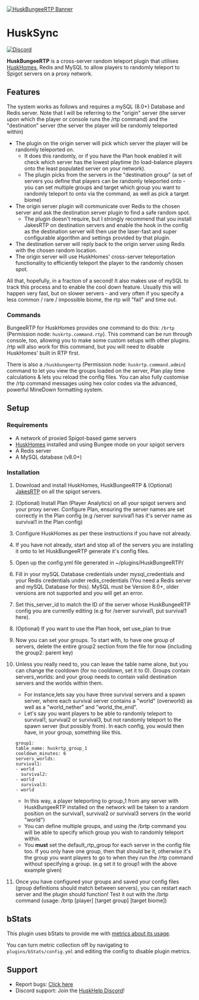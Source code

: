 [![HuskBungeeRTP Banner](images/banner-graphic.png)](https://github.com/WiIIiam278/HuskBungeeRTP)
# HuskSync
[![Discord](https://img.shields.io/discord/818135932103557162?color=7289da&logo=discord)](https://discord.gg/tVYhJfyDWG)

**HuskBungeeRTP** is a cross-server random teleport plugin that utilises [HuskHomes](https://github.com/WiIIiam278/HuskHomes), Redis and MySQL to allow players to randomly teleport to Spigot servers on a proxy network.

## Features
The system works as follows and requires a mySQL (8.0+) Database and Redis server. Note that I will be referring to the "origin" server (the server upon which the player or console runs the /rtp command) and the "destination" server (the server the player will be randomly teleported within)

* The plugin on the origin server will pick which server the player will be randomly teleported on.
    * It does this randomly, or if you have the Plan hook enabled it will check which server has the lowest playtime (to load-balance players onto the least populated server on your network).
    * The plugin picks from the servers in the "destination group" (a set of servers you define that players can be randomly teleported onto - you can set multiple groups and target which group you want to randomly teleport to onto via the command, as well as pick a target biome)
* The origin server plugin will communicate over Redis to the chosen server and ask the destination server plugin to find a safe random spot.
    * The plugin doesn't require, but I strongly recommend that you install JakesRTP on destination servers and enable the hook in the config as the destination server will then use the laser-fast and super configurable algorithm and settings provided by that plugin.
* The destination server will reply back to the origin server using Redis with the chosen random location.
* The origin server will use HuskHomes' cross-server teleportation functionality to efficiently teleport the player to the randomly chosen spot.

All that, hopefully, in a fraction of a second! It also makes use of mySQL to track this process and to enable the cool down feature. Usually this will happen very fast, but on slower servers - and very often if you specify a less common / rare / impossible biome, the rtp will "fail" and time out.

### Commands
BungeeRTP for HuskHomes provides one command to do this: `/brtp` (Permission node: `huskrtp.command.rtp`). This command can be run through console, too, allowing you to make some custom setups with other plugins. /rtp will also work for this command, but you will need to disable HuskHomes' built in RTP first.

There is also a `/huskbungeertp` (Permission node: `huskrtp.command.admin`) command to let you view the groups loaded on the server, Plan play time calculations & lets you reload the config files. You can also fully customise the /rtp command messages using hex color codes via the advanced, powerful MineDown formatting system.

## Setup
### Requirements
* A network of proxied Spigot-based game servers
* [HuskHomes](https://github.com/WiIIiam278/HuskHomes) installed and using Bungee mode on your spigot servers
* A Redis server
* A MySQL database (v8.0+)

### Installation
1. Download and install HuskHomes, HuskBungeeRTP & (Optional) [JakesRTP](https://www.spigotmc.org/resources/jakes-rtp.80201/) on all the spigot servers.
2. (Optional) Install Plan (Player Analytics) on all your spigot servers and your proxy server. Configure Plan, ensuring the server names are set correctly in the Plan config (e.g /server survival1 has it's server name as survival1 in the Plan config)
3. Configure HuskHomes as per these instructions if you have not already.
4. If you have not already, start and stop all of the servers you are installing it onto to let HuskBungeeRTP generate it's config files.
5. Open up the config.yml file generated in ~/plugins/HuskBungeeRTP/
6. Fill in your mySQL Database credentials under mysql_credentials and your Redis credentials under redis_credentials (You need a Redis server and mySQL Database for this). MySQL must be Version 8.0+, older versions are not supported and you will get an error.
7. Set this_server_id to match the ID of the server whose HuskBungeeRTP config you are currently editing (e.g for /server survival1, put survival1 here).
8. (Optional) If you want to use the Plan hook, set use_plan to true
9. Now you can set your groups. To start with, to have one group of servers, delete the entire group2 section from the file for now (including the group2: parent key)
10. Unless you really need to, you can leave the table name alone, but you can change the cooldown (for no cooldown, set it to 0). Groups contain servers_worlds: and your group needs to contain valid destination servers and the worlds within them.
      * For instance,lets say you have three survival servers and a spawn server, where each survival server contains a "world" (overworld) as well as a "world_nether" and "world_the_end".
      * Let's say you want players to be able to randomly teleport to survival1, survival2 or survival3, but not randomly teleport to the spawn server (but possibly from). In each config, you would then have, in your group, something like this.
      ```
      group1:
      table_name: huskrtp_group_1
      cooldown_minutes: 6
      servers_worlds:
      survival1:
      - world
        survival2:
      - world
        survival3:
      - world
      ```

    * In this way, a player teleporting to group_1 from any server with HuskBungeeRTP installed on the network will be taken to a random position on the survival1, survival2 or survival3 servers (in the world "world")
    * You can define multiple groups, and using the /brtp command you will be able to specify which group you wish to randomly teleport within.
    * You **must** set the default_rtp_group for each server in the config file too. If you only have one group, then that should be it, otherwise it's the group you want players to go to when they run the /rtp command without specifying a group. (e.g set it to group1 with the above example given)
11. Once you have configured your groups and saved your config files (group definitions should match between servers), you can restart each server and the plugin should function! Test it out with the /brtp command (usage: /brtp [player] [target group] [target biome])

## bStats
This plugin uses bStats to provide me with [metrics about its usage](https://bstats.org/plugin/bukkit/HuskBungeeRTP/12830).

You can turn metric collection off by navigating to `plugins/bStats/config.yml` and editing the config to disable plugin metrics.

## Support
* Report bugs: [Click here](https://github.com/WiIIiam278/HuskBungeeRTP/issues)
* Discord support: Join the [HuskHelp Discord](https://discord.gg/tVYhJfyDWG)!